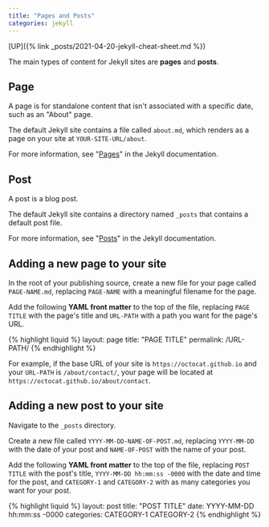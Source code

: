 ```yaml
---
title: "Pages and Posts"
categories: jekyll
---
```


[UP]({% link _posts/2021-04-20-jekyll-cheat-sheet.md %})

The main types of content for Jekyll sites are **pages** and **posts**.

## Page

A page is for standalone content that isn't associated with a specific date, such as an "About" page.

The default Jekyll site contains a file called `about.md`,
which renders as a page on your site at `YOUR-SITE-URL/about`.

For more information, see "[Pages](https://jekyllrb.com/docs/pages/)" in the Jekyll documentation.

## Post

A post is a blog post.

The default Jekyll site contains a directory named `_posts` that contains a default post file.

For more information, see "[Posts](https://jekyllrb.com/docs/posts/)" in the Jekyll documentation.

## Adding a new page to your site

In the root of your publishing source,
create a new file for your page called `PAGE-NAME.md`,
replacing `PAGE-NAME` with a meaningful filename for the page.

Add the following **YAML front matter** to the top of the file,
replacing `PAGE TITLE` with the page's title and `URL-PATH` with a path you want for the page's URL.

{% highlight liquid %}
layout: page
title: "PAGE TITLE"
permalink: /URL-PATH/
{% endhighlight %}

For example, if the base URL of your site is `https://octocat.github.io` and your `URL-PATH` is `/about/contact/`,
your page will be located at `https://octocat.github.io/about/contact`.

## Adding a new post to your site

Navigate to the `_posts` directory.

Create a new file called `YYYY-MM-DD-NAME-OF-POST.md`,
replacing `YYYY-MM-DD` with the date of your post and `NAME-OF-POST` with the name of your post.

Add the following **YAML front matter** to the top of the file,
replacing `POST TITLE` with the post's title,
`YYYY-MM-DD hh:mm:ss -0000` with the date and time for the post,
and `CATEGORY-1` and `CATEGORY-2` with as many categories you want for your post.

{% highlight liquid %}
layout: post
title: "POST TITLE"
date: YYYY-MM-DD hh:mm:ss -0000
categories: CATEGORY-1 CATEGORY-2
{% endhighlight %}
